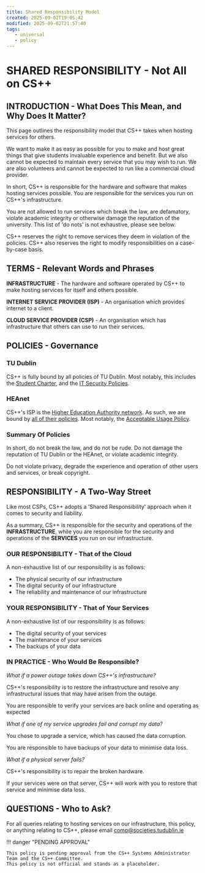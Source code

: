 ```yaml
---
title: Shared Responsibility Model
created: 2025-09-02T19:05:42
modified: 2025-09-02T21:57:40
tags:
   - universal
   - policy
---
```


# **SHARED RESPONSIBILITY** - Not All on CS++

## **INTRODUCTION** - What Does This Mean, and Why Does It Matter?

This page outlines the responsibility model that CS++ takes when hosting services for others.

We want to make it as easy as possible for you to make and host great things that give students invaluable experience and benefit. But we also cannot be expected to maintain every service that you may wish to run. We are also volunteers and cannot be expected to run like a commercial cloud provider.

In short, CS++ is responsible for the hardware and software that makes hosting services possible. You are responsible for the services you run on CS++'s infrastructure.

You are not allowed to run services which break the law, are defamatory, violate academic integrity or otherwise damage the reputation of the university. This list of 'do nots' is not exhaustive, please see below.

CS++ reserves the right to remove services they deem in violation of the policies. CS++ also reserves the right to modify responsibilities on a case-by-case basis.

## **TERMS** - Relevant Words and Phrases

**INFRASTRUCTURE** - The hardware and software operated by CS++ to make hosting services for itself and others possible.

**INTERNET SERVICE PROVIDER (ISP)** - An organisation which provides internet to a client.

**CLOUD SERVICE PROVIDER (CSP)** - An organisation which has infrastructure that others can use to run their services.

## **POLICIES** - Governance

### **TU Dublin**

CS++ is fully bound by all policies of TU Dublin. Most notably, this includes the [Student Charter](https://www.tudublin.ie/media/website/for-students/student-services-and-support/Student-Charter---approved-01.05.24.pdf), and the [IT Security Policies](https://www.tudublin.ie/connect/technology-services/it-security/it-security-policies/).

### **HEAnet**

CS++'s ISP is the [Higher Education Authority network](https://www.heanet.ie/). As such, we are bound by [all of their policies](https://www.heanet.ie/who-we-are/our-policies). Most notably, the [Acceptable Usage Policy](https://www.heanet.ie/who-we-are/our-policies/acceptable-usage-policy).

### **Summary Of Policies**

In short, do not break the law, and do not be rude. Do not damage the reputation of TU Dublin or the HEAnet, or violate academic integrity.

Do not violate privacy, degrade the experience and operation of other users and services, or break copyright.

## **RESPONSIBILITY** - A Two-Way Street

Like most CSPs, CS++ adopts a 'Shared Responsibility' approach when it comes to security and liability.

As a summary, CS++ is responsible for the security and operations of the **INFRASTRUCTURE**, while you are responsible for the security and operations of the **SERVICES** you run on our infrastructure.

### **OUR RESPONSIBILITY** - That of the Cloud

A non-exhaustive list of our responsibility is as follows:

- The physical security of our infrastructure
- The digital security of our infrastructure
- The reliability and maintenance of our infrastructure

### **YOUR RESPONSIBILITY** - That of Your Services

A non-exhaustive list of our responsibility is as follows:

- The digital security of your services
- The maintenance of your services
- The backups of your data

### **IN PRACTICE** - Who Would Be Responsible?

*What if a power outage takes down CS++'s infrastructure?*

CS++'s responsibility is to restore the infrastructure and resolve any infrastructural issues that may have arisen from the outage.

You are responsible to verify your services are back online and operating as expected

*What if one of my service upgrades fail and corrupt my data?*

You chose to upgrade a service, which has caused the data corruption.

You are responsible to have backups of your data to minimise data loss.

*What if a physical server fails?*

CS++'s responsibility is to repair the broken hardware.

If your services were on that server, CS++ will work with you to restore that service and minimise data loss.

## **QUESTIONS** - Who to Ask?

For all queries relating to hosting services on our infrastructure, this policy, or anything relating to CS++, please email comp@societies.tudublin.ie

!!! danger "PENDING APPROVAL"

	This policy is pending approval from the CS++ Systems Administrator Team and the CS++ Committee.
	This policy is not official and stands as a placeholder.
